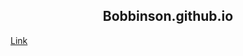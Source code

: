<p align="center">
    <h2 align="center">Bobbinson.github.io</h2>
</p>
<a href="https://Bobbinson.github.io">Link</a>
